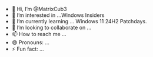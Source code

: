 - 👋 Hi, I’m @MatrixCub3
- 👀 I’m interested in ...Windows Insiders
- 🌱 I’m currently learning ... Windows 11 24H2 Patchdays.
- 💞️ I’m looking to collaborate on ...
- 📫 How to reach me ...
- 😄 Pronouns: ...
- ⚡ Fun fact: ...

<!---
MatrixCub3/MatrixCub3 is a ✨ special ✨ repository because its `README.md` (this file) appears on your GitHub profile.
You can click the Preview link to take a look at your changes.
--->
